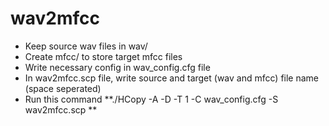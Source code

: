 # wav2mfcc


* Keep source wav files in wav/
* Create mfcc/ to store target mfcc files
* Write necessary config in wav_config.cfg file
* In wav2mfcc.scp file, write source and target (wav and mfcc) file name (space seperated)
* Run this command **./HCopy -A -D -T 1 -C wav_config.cfg -S wav2mfcc.scp **
